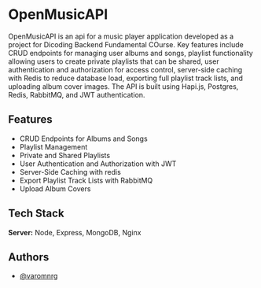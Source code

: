 # OpenMusicAPI

OpenMusicAPI is an api for a music player application developed as a project for Dicoding Backend Fundamental COurse. Key features include CRUD endpoints for managing user albums and songs, playlist functionality allowing users to create private playlists that can be shared, user authentication and authorization for access control, server-side caching with Redis to reduce database load, exporting full playlist track lists, and uploading album cover images. The API is built using Hapi.js, Postgres, Redis, RabbitMQ, and JWT authentication.

## Features

-   CRUD Endpoints for Albums and Songs
-   Playlist Management
-   Private and Shared Playlists
-   User Authentication and Authorization with JWT
-   Server-Side Caching with redis
-   Export Playlist Track Lists with RabbitMQ
-   Upload Album Covers


## Tech Stack

**Server:** Node, Express, MongoDB, Nginx

## Authors

-   [@varomnrg](https://www.github.com/varomnrg)

